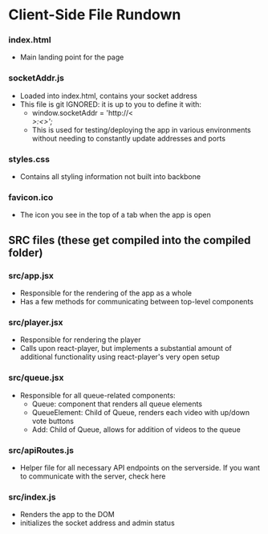 # Client-Side File Rundown

### index.html
  - Main landing point for the page
### socketAddr.js
  - Loaded into index.html, contains your socket address
  - This file is git IGNORED: it is up to you to define it with:
    - window.socketAddr = 'http://<<ADDRESS>>:<<PORT>>';
    - This is used for testing/deploying the app in various environments without needing to constantly update addresses and ports
### styles.css
  - Contains all styling information not built into backbone
### favicon.ico
  - The icon you see in the top of a tab when the app is open

## SRC files (these get compiled into the compiled folder)

### src/app.jsx
  - Responsible for the rendering of the app as a whole
  - Has a few methods for communicating between top-level components
### src/player.jsx
  - Responsible for rendering the player
  - Calls upon react-player, but implements a substantial amount of additional functionality using react-player's very open setup
### src/queue.jsx
  - Responsible for all queue-related components:
    - Queue: component that renders all queue elements
    - QueueElement: Child of Queue, renders each video with up/down vote buttons
    - Add: Child of Queue, allows for addition of videos to the queue
### src/apiRoutes.js
  - Helper file for all necessary API endpoints on the serverside. If you want to communicate with the server, check here
### src/index.js
  - Renders the app to the DOM
  - initializes the socket address and admin status

